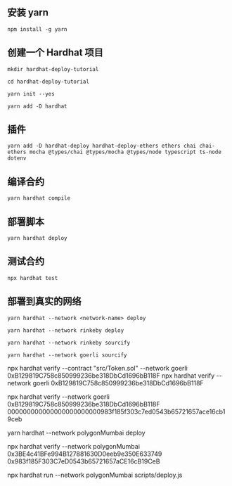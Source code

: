 ## 安装 yarn

`npm install -g yarn`

## 创建一个 Hardhat 项目

`mkdir hardhat-deploy-tutorial`

`cd hardhat-deploy-tutorial`

`yarn init --yes`

`yarn add -D hardhat`

## 插件

`yarn add -D hardhat-deploy hardhat-deploy-ethers ethers chai chai-ethers mocha @types/chai @types/mocha @types/node typescript ts-node dotenv`

## 编译合约

`yarn hardhat compile`

## 部署脚本

`yarn hardhat deploy`

## 测试合约

`npx hardhat test`

## 部署到真实的网络

`yarn hardhat --network <network-name> deploy`

`yarn hardhat --network rinkeby deploy`

`yarn hardhat --network rinkeby sourcify`

`yarn hardhat --network goerli sourcify`

npx hardhat verify --contract "src/Token.sol" --network goerli 0xB129819C758c850999236be318DbCd1696bB118F
npx hardhat verify --network goerli 0xB129819C758c850999236be318DbCd1696bB118F

npx hardhat verify --network goerli 0xB129819C758c850999236be318DbCd1696bB118F 000000000000000000000000983f185f303c7ed0543b65721657ace16cb19ceb

yarn hardhat --network polygonMumbai deploy

npx hardhat verify --network polygonMumbai 0x3BE4c41BFe994B127881630D0eeb9e350E633749 0x983f185F303C7eD0543b65721657aCE16cB19CeB

npx hardhat run --network polygonMumbai scripts/deploy.js

